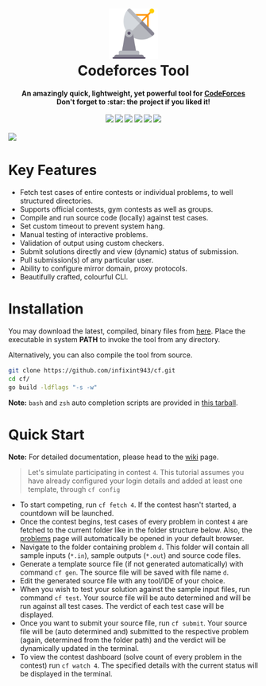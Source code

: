 <h1 align="center">
    <img src="assets/logo.png" alt="logo" width="20%" height="20%">
    <br/>
    Codeforces Tool
</h1>

<h4 align="center">
    An amazingly quick, lightweight, yet powerful tool for <a href="https://codeforces.com">CodeForces</a>
    <br />
    Don't forget to :star: the project if you liked it!
    <br /><br />
    <a href=""><img src="https://img.shields.io/travis/com/infixint943/cf?style=for-the-badge"></a>
    <a href=""><img src="https://img.shields.io/github/last-commit/infixint943/cf?style=for-the-badge"></a>
    <a href=""><img src="https://img.shields.io/github/v/release/infixint943/cf?style=for-the-badge"></a>
    <a href=""><img src="https://img.shields.io/github/issues/infixint943/cf?style=for-the-badge"></a>
    <a href=""><img src="https://img.shields.io/github/go-mod/go-version/infixint943/cf?style=for-the-badge"></a>
    <a href=""><img src="https://img.shields.io/github/license/infixint943/cf?style=for-the-badge"></a>
</h4>


![](assets/demo.gif)



# Key Features

- Fetch test cases of entire contests or individual problems, to well structured directories.
- Supports official contests, gym contests as well as groups.
- Compile and run source code (locally) against test cases.
- Set custom timeout to prevent system hang.
- Manual testing of interactive problems.
- Validation of output using custom checkers.
- Submit solutions directly and view (dynamic) status of submission.
- Pull submission(s) of any particular user.
- Ability to configure mirror domain, proxy protocols.
- Beautifully crafted, colourful CLI.

# Installation

You may download the latest, compiled, binary files from [here](https://github.com/infixint943/cf/releases).
Place the executable in system **PATH** to invoke the tool from any directory.

Alternatively, you can also compile the tool from source.

```bash
git clone https://github.com/infixint943/cf.git
cd cf/
go build -ldflags "-s -w"
```

**Note:** `bash` and `zsh` auto completion scripts are provided in [this tarball]().

# Quick Start

**Note:** For detailed documentation, please head to the [wiki](https://github.com/infixint943/cf/wiki) page.

> Let's simulate participating in contest `4`. This tutorial assumes you have already configured your login details and added at least one template, through `cf config` 

- To start competing, run `cf fetch 4`. If the contest hasn't started, a countdown will be launched.
- Once the contest begins, test cases of every problem in contest `4` are fetched to the current folder like in the folder structure below. Also, the [problems](https://codeforces.com/contest/4/problems) page will automatically be opened in your default browser.
- Navigate to the folder containing problem `d`. This folder will contain all sample inputs (`*.in`), sample outputs (`*.out`) and source code files.
- Generate a template source file (if not generated automatically) with command `cf gen`. The source file will be saved with file name `d`.
- Edit the generated source file with any tool/IDE of your choice.
- When you wish to test your solution against the sample input files, run command `cf test`. Your source file will be auto determined and will be run against all test cases. The verdict of each test case will be displayed.
- Once you want to submit your source file, run `cf submit`. Your source file will be (auto determined and) submitted to the respective problem (again, determined from the folder path) and the verdict will be dynamically updated in the terminal.
- To view the contest dashboard (solve count of every problem in the contest) run `cf watch 4`. The specified details with the current status will be displayed in the terminal.
